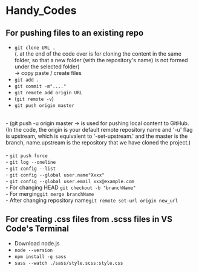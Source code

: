 # Handy_Codes

## For pushing files to an existing repo

- <code>git clone URL . </code> <br />
	(. at the end of the code over is for cloning the content in the same folder, so that a new folder (with the repository's name) is not formed under the selected folder)<br />
 -> copy paste / create files<br />
- <code>git add .</code><br />
- <code>git commit -m"...."</code><br />
- <code>git remote add origin URL</code><br />
- (<code>git remote -v</code>)<br />
- <code>git push origin master</code><br />
<br />
- (git push -u origin master -> is used for pushing local content to GitHub.<br />
  (In the code, the origin is your default remote repository name and '-u' flag is upstream, which is equivalent to '-set-upstream.' and the master is the branch, name.upstream is the repository that we have cloned the project.)
  <br/><br/>
- <code>git push force</code><br/>
- <code>git log --oneline</code><br/>
- <code>git config --list</code><br/>
- <code>git config --global user.name"Xxxx"</code><br/>
- <code>git config --global user.email xxx@example.com</code><br/>
- For changing HEAD <code>git checkout -b "branchName"</code><br/>
- For merging<code>git merge branchName</code><br/>
- After changing repository name<code>git remote set-url origin new_url</code><br/>









## For creating .css files from .scss files in VS Code's Terminal 

- Download node.js <br/>
- <code>node --version</code> <br/>
- <code>npm install -g sass</code> <br/>
- <code>sass --watch ./sass/style.scss:style.css </code><br/>
